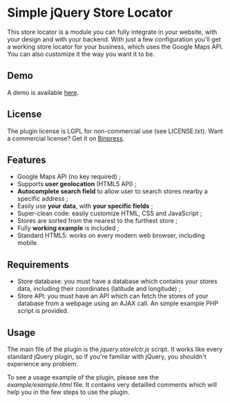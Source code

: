 # Simple jQuery Store Locator

This store locator is a module you can fully integrate in your website, with your design and with your backend. With just a few configuration you'll get a working store locator for your business, which uses the Google Maps API. You can also customize it the way you want it to be.

## Demo

A demo is available [here](http://www.binpress.com/app/demo/app/2060?ad=33854).

## License

The plugin license is LGPL for non-commercial use (see LICENSE.txt). Want a commercial license? Get it on [Binpress](http://www.binpress.com/app/simple-jquery-store-locator/2060?ad=33854).

## Features

* Google Maps API (no key required) ;
* Supports **user geolocation** (HTML5 API) ;
* **Autocomplete search field** to allow user to search stores nearby a specific address ;
* Easily use **your data**, with **your specific fields** ;
* Super-clean code: easily customize HTML, CSS and JavaScript ;
* Stores are sorted from the nearest to the furthest store ;
* Fully **working example** is included ;
* Standard HTML5: works on every modern web browser, including mobile.

## Requirements

* Store database: you must have a database which contains your stores data, including their coordinates (latitude and longitude) ;
* Store API: you must have an API which can fetch the stores of your database from a webpage using an AJAX call. An simple example PHP script is provided.

## Usage

The main file of the plugin is the *jquery.storelctr.js* script. It works like every standard jQuery plugin, so if you're familiar with jQuery, you shouldn't experience any problem.

To see a usage example of the plugin, please see the *example/example.html* file. It contains very detailled comments which will help you in the few steps to use the plugin.
